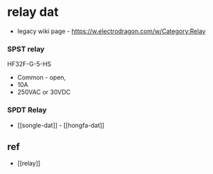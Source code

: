
# relay dat 

- legacy wiki page - https://w.electrodragon.com/w/Category:Relay

### SPST relay 

HF32F-G-5-HS
- Common - open,
- 10A
- 250VAC or 30VDC

### SPDT Relay 


- [[songle-dat]] - [[hongfa-dat]]


## ref 

- [[relay]]